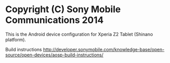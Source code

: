Copyright (C) Sony Mobile Communications 2014
=============================================

This is the Android device configuration for Xperia Z2 Tablet (Shinano platform).

Build instructions
http://developer.sonymobile.com/knowledge-base/open-source/open-devices/aosp-build-instructions/
